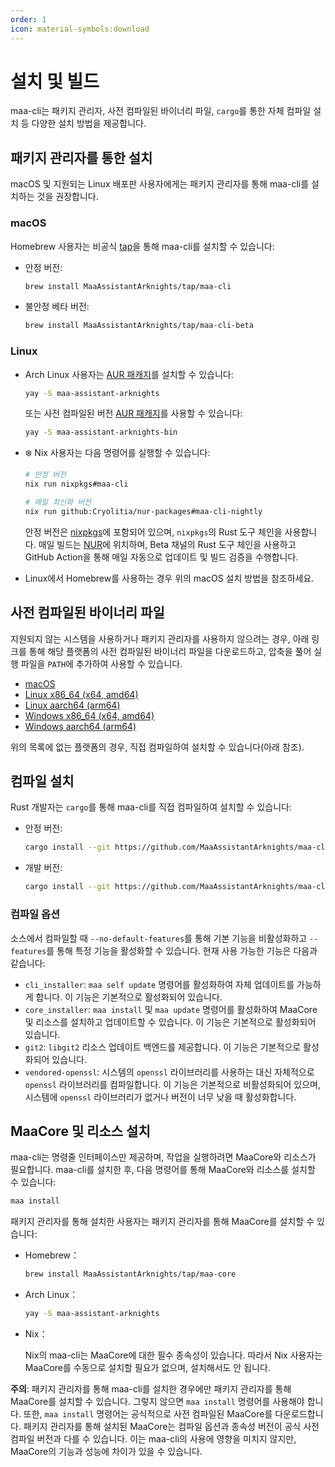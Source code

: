 ```yaml
---
order: 1
icon: material-symbols:download
---
```


# 설치 및 빌드

maa-cli는 패키지 관리자, 사전 컴파일된 바이너리 파일, `cargo`를 통한 자체 컴파일 설치 등 다양한 설치 방법을 제공합니다.

## 패키지 관리자를 통한 설치

macOS 및 지원되는 Linux 배포판 사용자에게는 패키지 관리자를 통해 maa-cli를 설치하는 것을 권장합니다.

### macOS

Homebrew 사용자는 비공식 [tap](https://github.com/MaaAssistantArknights/homebrew-tap/)을 통해 maa-cli를 설치할 수 있습니다:

- 안정 버전:

  ```bash
  brew install MaaAssistantArknights/tap/maa-cli
  ```

- 불안정 베타 버전:

  ```bash
  brew install MaaAssistantArknights/tap/maa-cli-beta
  ```

### Linux

- Arch Linux 사용자는 [AUR 패캐지](https://aur.archlinux.org/packages/maa-assistant-arknights)를 설치할 수 있습니다:

  ```bash
  yay -S maa-assistant-arknights
  ```

  또는 사전 컴파일된 버전 [AUR 패캐지](https://aur.archlinux.org/packages/maa-assistant-arknights-bin)를 사용할 수 있습니다:

  ```bash
  yay -S maa-assistant-arknights-bin
  ```

- ❄️ Nix 사용자는 다음 명령어를 실행할 수 있습니다:

  ```bash
  # 안정 버전
  nix run nixpkgs#maa-cli
  ```

  ```bash
  # 매일 최신화 버전
  nix run github:Cryolitia/nur-packages#maa-cli-nightly
  ```

  안정 버전은 [nixpkgs](https://github.com/NixOS/nixpkgs/blob/nixos-unstable/pkgs/by-name/ma/maa-cli/package.nix)에 포함되어 있으며, `nixpkgs`의 Rust 도구 체인을 사용합니다. 매일 빌드는 [NUR](https://github.com/Cryolitia/nur-packages/blob/master/pkgs/maa-assistant-arknights/maa-cli.nix)에 위치하며, Beta 채널의 Rust 도구 체인을 사용하고 GitHub Action을 통해 매일 자동으로 업데이트 및 빌드 검증을 수행합니다.

- Linux에서 Homebrew를 사용하는 경우 위의 macOS 설치 방법을 참조하세요.

## 사전 컴파일된 바이너리 파일

지원되지 않는 시스템을 사용하거나 패키지 관리자를 사용하지 않으려는 경우, 아래 링크를 통해 해당 플랫폼의 사전 컴파일된 바이너리 파일을 다운로드하고, 압축을 풀어 실행 파일을 `PATH`에 추가하여 사용할 수 있습니다.

- [macOS](https://github.com/MaaAssistantArknights/maa-cli/releases/latest/download/maa_cli-universal-apple-darwin.zip)
- [Linux x86_64 (x64, amd64)](https://github.com/MaaAssistantArknights/maa-cli/releases/latest/download/maa_cli-x86_64-unknown-linux-gnu.tar.gz)
- [Linux aarch64 (arm64)](https://github.com/MaaAssistantArknights/maa-cli/releases/latest/download/maa_cli-aarch64-unknown-linux-gnu.tar.gz)
- [Windows x86_64 (x64, amd64)](https://github.com/MaaAssistantArknights/maa-cli/releases/latest/download/maa_cli-x86_64-pc-windows-msvc.zip)
- [Windows aarch64 (arm64)](https://github.com/MaaAssistantArknights/maa-cli/releases/latest/download/maa_cli-aarch64-pc-windows-msvc.zip)

위의 목록에 없는 플랫폼의 경우, 직접 컴파일하여 설치할 수 있습니다(아래 참조).

## 컴파일 설치

Rust 개발자는 `cargo`를 통해 maa-cli를 직접 컴파일하여 설치할 수 있습니다:

- 안정 버전:

  ```bash
  cargo install --git https://github.com/MaaAssistantArknights/maa-cli.git --bin maa --tag stable --locked
  ```

- 개발 버전:

  ```bash
  cargo install --git https://github.com/MaaAssistantArknights/maa-cli.git --bin maa --locked
  ```

### 컴파일 옵션

소스에서 컴파일할 때 `--no-default-features`를 통해 기본 기능을 비활성화하고 `--features`를 통해 특정 기능을 활성화할 수 있습니다. 현재 사용 가능한 기능은 다음과 같습니다:

- `cli_installer`: `maa self update` 명령어를 활성화하여 자체 업데이트를 가능하게 합니다. 이 기능은 기본적으로 활성화되어 있습니다.
- `core_installer`: `maa install` 및 `maa update` 명령어를 활성화하여 MaaCore 및 리소스를 설치하고 업데이트할 수 있습니다. 이 기능은 기본적으로 활성화되어 있습니다.
- `git2`: `libgit2` 리소스 업데이트 백엔드를 제공합니다. 이 기능은 기본적으로 활성화되어 있습니다.
- `vendored-openssl`: 시스템의 `openssl` 라이브러리를 사용하는 대신 자체적으로 `openssl` 라이브러리를 컴파일합니다. 이 기능은 기본적으로 비활성화되어 있으며, 시스템에 `openssl` 라이브러리가 없거나 버전이 너무 낮을 때 활성화합니다.

## MaaCore 및 리소스 설치

maa-cli는 명령줄 인터페이스만 제공하며, 작업을 실행하려면 MaaCore와 리소스가 필요합니다. maa-cli를 설치한 후, 다음 명령어를 통해 MaaCore와 리소스를 설치할 수 있습니다:

```bash
maa install
```

패키지 관리자를 통해 설치한 사용자는 패키지 관리자를 통해 MaaCore를 설치할 수 있습니다:

- Homebrew：

  ```bash
  brew install MaaAssistantArknights/tap/maa-core
  ```

- Arch Linux：

  ```bash
  yay -S maa-assistant-arknights
  ```

- Nix：

  Nix의 maa-cli는 MaaCore에 대한 필수 종속성이 있습니다. 따라서 Nix 사용자는 MaaCore를 수동으로 설치할 필요가 없으며, 설치해서도 안 됩니다.

**주의**: 패키지 관리자를 통해 maa-cli를 설치한 경우에만 패키지 관리자를 통해 MaaCore를 설치할 수 있습니다. 그렇지 않으면 `maa install` 명령어를 사용해야 합니다. 또한, `maa install` 명령어는 공식적으로 사전 컴파일된 MaaCore를 다운로드합니다. 패키지 관리자를 통해 설치된 MaaCore는 컴파일 옵션과 종속성 버전이 공식 사전 컴파일 버전과 다를 수 있습니다. 이는 maa-cli의 사용에 영향을 미치지 않지만, MaaCore의 기능과 성능에 차이가 있을 수 있습니다.
